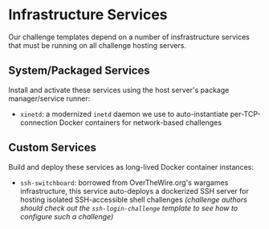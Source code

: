 # Infrastructure Services

Our challenge templates depend on a number of insfrastructure services that must be running on all challenge hosting servers.

## System/Packaged Services

Install and activate these services using the host server's package manager/service runner:

* `xinetd`: a modernized `inetd` daemon we use to auto-instantiate per-TCP-connection Docker containers for network-based challenges 

## Custom Services

Build and deploy these services as long-lived Docker container instances:

* `ssh-switchboard`: borrowed from OverTheWire.org's wargames infrastructure, this service auto-deploys a dockerized SSH server for hosting isolated SSH-accessible shell challenges *(challenge authors should check out the `ssh-login-challenge` template to see how to configure such a challenge)*

